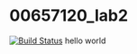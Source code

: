 # 00657120_lab2

[![Build Status](https://travis-ci.com/kazuyahooo/00657120_lab2.svg?branch=master)](https://travis-ci.com/kazuyahooo/00657120_lab2)
hello world
